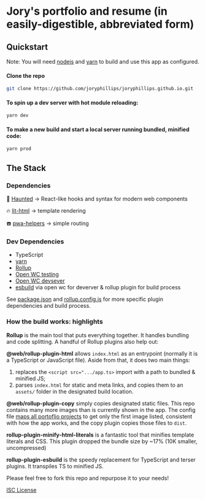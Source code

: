 
# Jory's portfolio and resume (in easily-digestible, abbreviated form)

## Quickstart

Note: You will need [nodejs](https://nodejs.org/en/) and [yarn](https://yarnpkg.com/) to build and use this app as configured.

#### Clone the repo
```bash
git clone https://github.com/joryphillips/joryphillips.github.io.git
```

#### To spin up a dev server with hot module reloading:
```bash
yarn dev
```

#### To make a new build and start a local server running bundled, minified code:
```bash
yarn prod
```

## The Stack

### Dependencies

👻 [Haunted](https://hauntedhooks.netlify.app) -> React-like hooks and syntax for modern web components

🔥 [lit-html](https://lit.dev/docs/libraries/standalone-templates/) -> template rendering

☎️ [pwa-helpers](https://github.com/Polymer/pwa-helpers) -> simple routing 


### Dev Dependencies

* TypeScript
* [yarn](https://yarnpkg.com/)
* [Rollup](https://rollupjs.org/guide/en/)
* [Open WC testing](https://modern-web.dev/guides/test-runner/getting-started/)
* [Open WC devsever](https://modern-web.dev/guides/dev-server/getting-started/)
* [esbuild](https://esbuild.github.io) via open wc for deverver & rollup plugin for build process

See [package.json](https://github.com/joryphillips/joryphillips.github.io/blob/main/package.json) and [rollup.config.js](https://github.com/joryphillips/joryphillips.github.io/blob/main/rollup.config.js) for more specific plugin dependencies and build process. 

### How the build works: highlights

**Rollup** is the main tool that puts everything together. It handles bundling and code splitting. A handful of Rollup plugins also help out:

**@web/rollup-plugin-html** allows `index.html` as an entrypoint (normally it is a TypeScript or JavaScript file). Aside from that, it does two main things: 
1) replaces the `<script src=".../app.ts>` import with a path to bundled & minified JS; 
2) parses `index.html` for static and meta links, and copies them to an `assets/` folder in the designated build location.

**@web/rollup-plugin-copy** simply copies designated static files. This repo contains many more images than is currently shown in the app. The config file [maps all portoflio projects](https://github.com/joryphillips/joryphillips.github.io/blob/main/rollup.config.js#L16) to get only the first image listed, consistent with how the app works, and the copy plugin copies those files to `dist`.

**rollup-plugin-minify-html-literals** is a fantastic tool that minifies template literals and CSS. This plugin dropped the bundle size by ~17% (10K smaller, uncompressed)

**rollup-plugin-esbuild** is the speedy replacement for TypeScript and terser plugins. It transpiles TS to minified JS.

Please feel free to fork this repo and repurpose it to your needs! 

[ISC License](https://github.com/joryphillips/joryphillips.github.io/blob/master/LICENSE.md)

